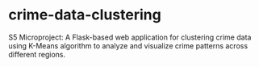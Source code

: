 # crime-data-clustering
S5 Microproject: A Flask-based web application for clustering crime data using K-Means algorithm to analyze and visualize crime patterns across different regions.
